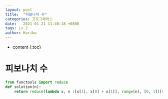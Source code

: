 ```yaml
---
layout: post
title:  "피보나치 수"
categories: 프로그래머스
date:   2021-01-21 11:40:18 +0800
tags: Lv.2
author: Haribo
---
```


* content
{:toc}
# 피보나치 수

```python
from functools import reduce
def solution(n):
    return reduce(lambda x, n :[x[1], x[0] + x[1]], range(n), [0, 1])[0] % 1234567
```


